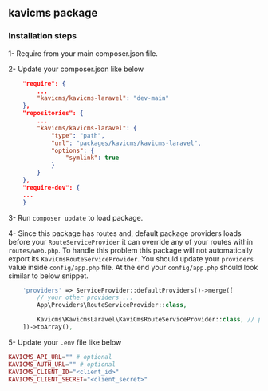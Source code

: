 ## kavicms package

### Installation steps

1- Require from your main composer.json file.

2- Update your composer.json like below
```json
    "require": {
        ...
        "kavicms/kavicms-laravel": "dev-main"
    },
    "repositories": {
        ...
        "kavicms/kavicms-laravel": {
            "type": "path",
            "url": "packages/kavicms/kavicms-laravel",
            "options": {
                "symlink": true
            }
        }
    },
    "require-dev": {
    ...
    }
```
3- Run `composer update` to load package.

4- Since this package has routes and, default package providers loads before your `RouteServiceProvider` it can override any of your routes within `routes/web.php`. To handle this problem this package will not automatically export its `KaviCmsRouteServiceProvider`. You should update your `providers` value inside `config/app.php` file. At the end your `config/app.php` should look similar to below snippet. 

```php
    'providers' => ServiceProvider::defaultProviders()->merge([
        // your other providers ...
        App\Providers\RouteServiceProvider::class,

        Kavicms\KavicmsLaravel\KaviCmsRouteServiceProvider::class, // put this line after RouteServiceProvider to give it less priority 
    ])->toArray(),
```

5- Update your `.env` file like below

```php
KAVICMS_API_URL="" # optional
KAVICMS_AUTH_URL="" # optional
KAVICMS_CLIENT_ID="<client_id>"
KAVICMS_CLIENT_SECRET="<client_secret>"
```

